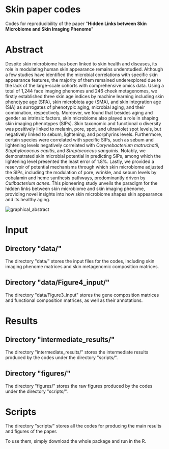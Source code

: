 # Skin paper codes

Codes for reproducibility of the paper "**Hidden Links between Skin Microbiome and Skin Imaging Phenome**"

# Abstract

Despite skin microbiome has been linked to skin health and diseases, its role in modulating human skin appearance remains understudied. Although a few studies have identified the microbial correlations with specific skin appearance features, the majority of them remained underexplored due to the lack of the large-scale cohorts with comprehensive omics data. Using a total of 1,244 face imaging phenomes and 246 cheek metagenomes, we firstly established three skin age indices by machine learning including skin phenotype age (SPA), skin microbiota age (SMA), and skin integration age (SIA) as surrogates of phenotypic aging, microbial aging, and their combination, respectively. Moreover, we found that besides aging and gender as intrinsic factors, skin microbiome also played a role in shaping skin imaging phenotypes (SIPs). Skin taxonomic and functional α diversity was positively linked to melanin, pore, spot, and ultraviolet spot levels, but negatively linked to sebum, lightening, and porphyrins levels. Furthermore, certain species were correlated with specific SIPs, such as sebum and lightening levels negatively correlated with *Corynebacterium matruchotii*, *Staphylococcus capitis*, and *Streptococcus sanguinis*. Notably, we demonstrated skin microbial potential in predicting SIPs, among which the lightening level presented the least error of 1.8%. Lastly, we provided a reservoir of potential mechanisms through which skin microbiome adjusted the SIPs, including the modulation of pore, wrinkle, and sebum levels by cobalamin and heme synthesis pathways, predominantly driven by *Cutibacterium acnes*. This pioneering study unveils the paradigm for the hidden links between skin microbiome and skin imaging phenome, providing novel insights into how skin microbiome shapes skin appearance and its healthy aging. 

![graphical_abstract](https://github.com/MingyueCheng/Skin_paper_codes/assets/34465704/e4cf16ac-5d83-42a9-bf67-072543d3a3a9)


# Input

## Directory "data/"

The directory "data/" stores the input files for the codes, including skin imaging phenome matrices and skin metagenomic composition matrices.

## Directory "data/Figure4_input/"

The directory "data/Figure3_input" stores the gene composition matrices and functional composition matrices, as well as their annotations.

# Results

## Directory "intermediate_results/"

The directory "intermediate_results/" stores the intermediate results produced by the codes under the directory "scripts/".

## Directory "figures/"

The directory "figures/" stores the raw figures produced by the codes under the directory "scripts/".

# Scripts

The directory "scripts/" stores all the codes for producing the main results and figures of the paper.

To use them, simply download the whole package and run in the R.

